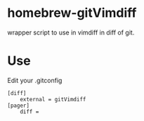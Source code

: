 homebrew-gitVimdiff
===================

wrapper script to use in vimdiff in diff of git.


Use
=====

Edit your .gitconfig

```
[diff]
    external = gitVimdiff
[pager]
    diff =
```

